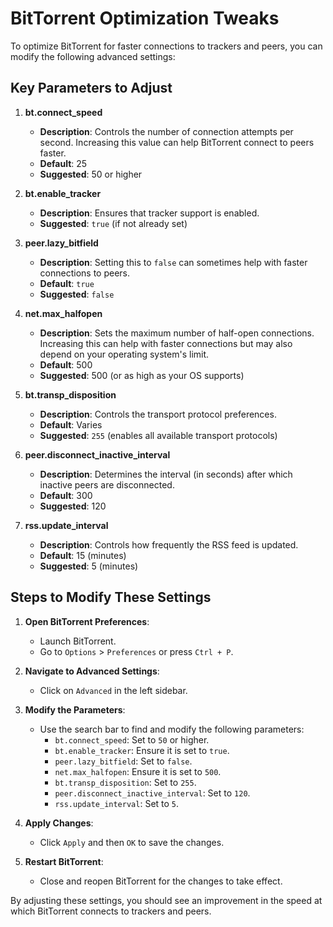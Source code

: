 # BitTorrent Optimization Tweaks

To optimize BitTorrent for faster connections to trackers and peers, you can modify the following advanced settings:

## Key Parameters to Adjust

1. **bt.connect_speed**
   - **Description**: Controls the number of connection attempts per second. Increasing this value can help BitTorrent connect to peers faster.
   - **Default**: 25
   - **Suggested**: 50 or higher

2. **bt.enable_tracker**
   - **Description**: Ensures that tracker support is enabled.
   - **Suggested**: `true` (if not already set)

3. **peer.lazy_bitfield**
   - **Description**: Setting this to `false` can sometimes help with faster connections to peers.
   - **Default**: `true`
   - **Suggested**: `false`

4. **net.max_halfopen**
   - **Description**: Sets the maximum number of half-open connections. Increasing this can help with faster connections but may also depend on your operating system's limit.
   - **Default**: 500
   - **Suggested**: 500 (or as high as your OS supports)

5. **bt.transp_disposition**
   - **Description**: Controls the transport protocol preferences.
   - **Default**: Varies
   - **Suggested**: `255` (enables all available transport protocols)

6. **peer.disconnect_inactive_interval**
   - **Description**: Determines the interval (in seconds) after which inactive peers are disconnected.
   - **Default**: 300
   - **Suggested**: 120

7. **rss.update_interval**
   - **Description**: Controls how frequently the RSS feed is updated.
   - **Default**: 15 (minutes)
   - **Suggested**: 5 (minutes)

## Steps to Modify These Settings

1. **Open BitTorrent Preferences**:
   - Launch BitTorrent.
   - Go to `Options` > `Preferences` or press `Ctrl + P`.

2. **Navigate to Advanced Settings**:
   - Click on `Advanced` in the left sidebar.

3. **Modify the Parameters**:
   - Use the search bar to find and modify the following parameters:
     - `bt.connect_speed`: Set to `50` or higher.
     - `bt.enable_tracker`: Ensure it is set to `true`.
     - `peer.lazy_bitfield`: Set to `false`.
     - `net.max_halfopen`: Ensure it is set to `500`.
     - `bt.transp_disposition`: Set to `255`.
     - `peer.disconnect_inactive_interval`: Set to `120`.
     - `rss.update_interval`: Set to `5`.

4. **Apply Changes**:
   - Click `Apply` and then `OK` to save the changes.

5. **Restart BitTorrent**:
   - Close and reopen BitTorrent for the changes to take effect.

By adjusting these settings, you should see an improvement in the speed at which BitTorrent connects to trackers and peers.
